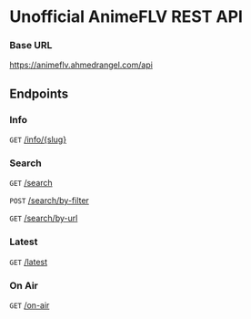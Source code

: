 # Unofficial AnimeFLV REST API

### Base URL
https://animeflv.ahmedrangel.com/api

## Endpoints
### Info
`GET` [/info/{slug}](https://animeflv.ahmedrangel.com/#/Info/get_info)

### Search
`GET` [/search](https://animeflv.ahmedrangel.com/#/Search/get_search)

`POST` [/search/by-filter](https://animeflv.ahmedrangel.com/#/Search/post_searchByFilter)

`GET` [/search/by-url](https://animeflv.ahmedrangel.com/#/Search/get_searchByUrl)

### Latest
`GET` [/latest](https://animeflv.ahmedrangel.com/#/Latest/get_latest)

### On Air
`GET` [/on-air](https://animeflv.ahmedrangel.com/#/On%20Air/get_onAir)